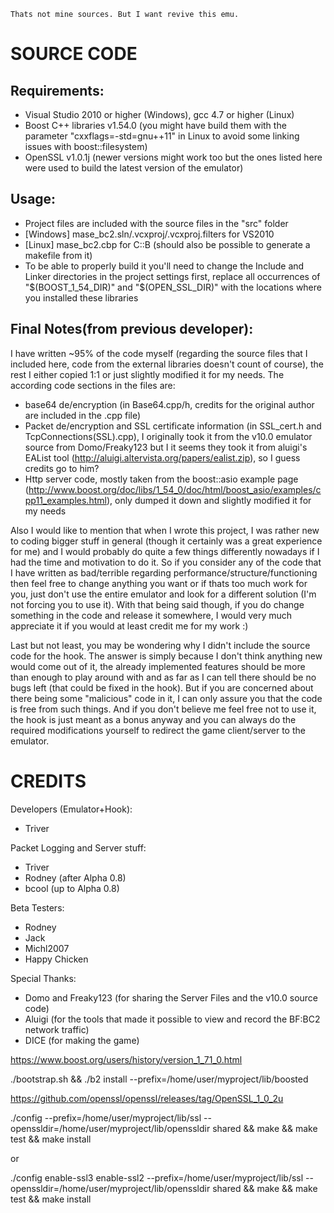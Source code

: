     Thats not mine sources. But I want revive this emu.


   SOURCE CODE
================
Requirements:
-------------
- Visual Studio 2010 or higher (Windows), gcc 4.7 or higher (Linux)
- Boost C++ libraries v1.54.0 (you might have build them with the parameter "cxxflags=-std=gnu++11" in Linux to avoid some linking issues with boost::filesystem)
- OpenSSL v1.0.1j
(newer versions might work too but the ones listed here were used to build the latest version of the emulator)

Usage:
------
- Project files are included with the source files in the "src" folder 
- [Windows] mase_bc2.sln/.vcxproj/.vcxproj.filters for VS2010
- [Linux] mase_bc2.cbp for C::B (should also be possible to generate a makefile from it)
- To be able to properly build it you'll need to change the Include and Linker directories in the project settings first, replace all occurrences of "$(BOOST_1_54_DIR)" and "$(OPEN_SSL_DIR)" with the locations where you installed these libraries

Final Notes(from previous developer):
------------
I have written ~95% of the code myself (regarding the source files that I included here, code from the external libraries doesn't count of course), the rest I either copied 1:1 or just slightly modified it for my needs.
The according code sections in the files are:
- base64 de/encryption (in Base64.cpp/h, credits for the original author are included in the .cpp file)
- Packet de/encryption and SSL certificate information (in SSL_cert.h and TcpConnections(SSL).cpp), I originally took it from the v10.0 emulator source from Domo/Freaky123 but I it seems they took it from aluigi's EAList tool (http://aluigi.altervista.org/papers/ealist.zip), so I guess credits go to him?
- Http server code, mostly taken from the boost::asio example page (http://www.boost.org/doc/libs/1_54_0/doc/html/boost_asio/examples/cpp11_examples.html), only dumped it down and slightly modified it for my needs

Also I would like to mention that when I wrote this project, I was rather new to coding bigger stuff in general (though it certainly was a great experience for me) and I would probably do quite a few things differently nowadays if I had the time and motivation to do it.
So if you consider any of the code that I have written as bad/terrible regarding performance/structure/functioning then feel free to change anything you want or if thats too much work for you, just don't use the entire emulator and look for a different solution (I'm not forcing you to use it).
With that being said though, if you do change something in the code and release it somewhere, I would very much appreciate it if you would at least credit me for my work :)

Last but not least, you may be wondering why I didn't include the source code for the hook.
The answer is simply because I don't think anything new would come out of it, the already implemented features should be more than enough to play around with and as far as I can tell there should be no bugs left (that could be fixed in the hook).
But if you are concerned about there being some "malicious" code in it, I can only assure you that the code is free from such things.
And if you don't believe me feel free not to use it, the hook is just meant as a bonus anyway and you can always do the required modifications yourself to redirect the game client/server to the emulator.


   CREDITS
============
Developers (Emulator+Hook):
- Triver

Packet Logging and Server stuff:
- Triver
- Rodney (after Alpha 0.8)
- bcool (up to Alpha 0.8)

Beta Testers:
- Rodney
- Jack
- Michl2007
- Happy Chicken

Special Thanks:
- Domo and Freaky123 (for sharing the Server Files and the v10.0 source code)
- Aluigi (for the tools that made it possible to view and record the BF:BC2 network traffic)
- DICE (for making the game)

https://www.boost.org/users/history/version_1_71_0.html

./bootstrap.sh && ./b2 install --prefix=/home/user/myproject/lib/boosted

https://github.com/openssl/openssl/releases/tag/OpenSSL_1_0_2u

./config --prefix=/home/user/myproject/lib/ssl --openssldir=/home/user/myproject/lib/openssldir shared && make && make test && make install

or

./config enable-ssl3 enable-ssl2 --prefix=/home/user/myproject/lib/ssl --openssldir=/home/user/myproject/lib/openssldir shared && make && make test && make install
